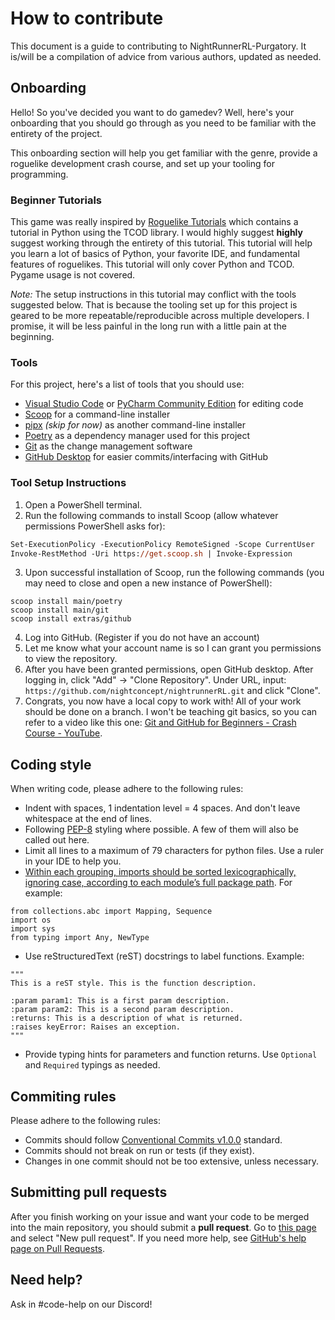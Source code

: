 # How to contribute

This document is a guide to contributing to NightRunnerRL-Purgatory. It is/will be a compilation of advice from various authors, updated as needed.

## Onboarding

Hello! So you've decided you want to do gamedev? Well, here's your onboarding that you should go through as you need to be familiar with the entirety of the project.

This onboarding section will help you get familiar with the genre, provide a roguelike development crash course, and set up your tooling for programming.

### Beginner Tutorials

This game was really inspired by [Roguelike Tutorials](https://rogueliketutorials.com/) which contains a tutorial in Python using the TCOD library. I would highly suggest **highly** suggest working through the entirety of this tutorial. This tutorial will help you learn a lot of basics of Python, your favorite IDE, and fundamental features of roguelikes. This tutorial will only cover Python and TCOD. Pygame usage is not covered.

*Note:* The setup instructions in this tutorial may conflict with the tools suggested below. That is because the tooling set up for this project is geared to be more repeatable/reproducible across multiple developers. I promise, it will be less painful in the long run with a little pain at the beginning.

### Tools

For this project, here's a list of tools that you should use:
- [Visual Studio Code](https://code.visualstudio.com/) or [PyCharm Community Edition](https://www.jetbrains.com/pycharm/) for editing code
- [Scoop](https://scoop.sh/) for a command-line installer
- [pipx](https://github.com/pypa/pipx) *(skip for now)* as another command-line installer
- [Poetry](https://python-poetry.org/) as a dependency manager used for this project
- [Git](https://git-scm.com/) as the change management software
- [GitHub Desktop](https://github.com/apps/desktop) for easier commits/interfacing with GitHub

### Tool Setup Instructions

1. Open a PowerShell terminal.
2. Run the following commands to install Scoop (allow whatever permissions PowerShell asks for):
```ps
Set-ExecutionPolicy -ExecutionPolicy RemoteSigned -Scope CurrentUser
Invoke-RestMethod -Uri https://get.scoop.sh | Invoke-Expression
```
3. Upon successful installation of Scoop, run the following commands (you may need to close and open a new instance of PowerShell):
```
scoop install main/poetry
scoop install main/git
scoop install extras/github
```
4. Log into GitHub. (Register if you do not have an account)
5. Let me know what your account name is so I can grant you permissions to view the repository.
6. After you have been granted permissions, open GitHub desktop. After logging in, click "Add" -> "Clone Repository". Under URL, input: `https://github.com/nightconcept/nightrunnerRL.git` and click "Clone".
7. Congrats, you now have a local copy to work with! All of your work should be done on a branch. I won't be teaching git basics, so you can refer to a video like this one: [Git and GitHub for Beginners - Crash Course - YouTube](https://www.youtube.com/watch?v=RGOj5yH7evk).

## Coding style

When writing code, please adhere to the following rules:

* Indent with spaces, 1 indentation level = 4 spaces. And don't leave whitespace at the end of lines.
* Following [PEP-8](https://pep8.org/) styling where possible. A few of them will also be called out here.
* Limit all lines to a maximum of 79 characters for python files. Use a ruler in your IDE to help you.
* [Within each grouping, imports should be sorted lexicographically, ignoring case, according to each module’s full package path](https://google.github.io/styleguide/pyguide.html#313-imports-formatting). For example:
```
from collections.abc import Mapping, Sequence
import os
import sys
from typing import Any, NewType
```
* Use reStructuredText (reST) docstrings to label functions. Example:
```
"""
This is a reST style. This is the function description.

:param param1: This is a first param description.
:param param2: This is a second param description.
:returns: This is a description of what is returned.
:raises keyError: Raises an exception.
"""
```
* Provide typing hints for parameters and function returns. Use `Optional` and `Required` typings as needed.

## Commiting rules

Please adhere to the following rules:
* Commits should follow [Conventional Commits v1.0.0](https://www.conventionalcommits.org/en/v1.0.0/) standard.
* Commits should not break on run or tests (if they exist).
* Changes in one commit should not be too extensive, unless necessary.

## Submitting pull requests

After you finish working on your issue and want your code to be merged into the main repository, you should submit a **pull request**. Go to [this page](https://github.com/nightconcept/nightrunner-purgatory/pulls) and select "New pull request".
If you need more help, see [GitHub's help page on Pull Requests](https://help.github.com/articles/using-pull-requests/).

## Need help?

Ask in #code-help on our Discord!